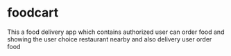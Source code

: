 # foodcart
This a food delivery app which contains authorized user can order food and showing the user choice restaurant nearby and also delivery user order food  
